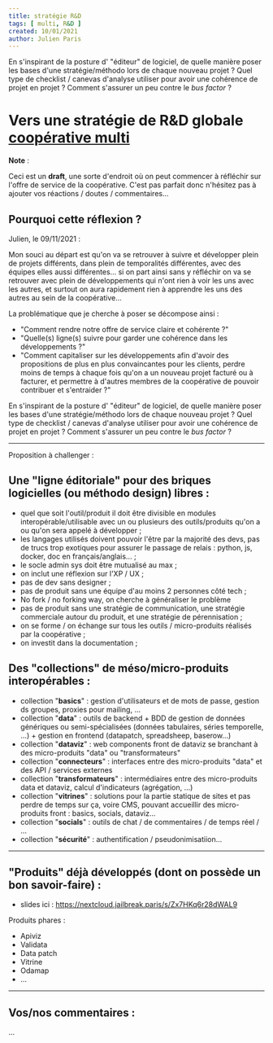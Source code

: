 ```yaml
---
title: stratégie R&D 
tags: [ multi, R&D ]
created: 10/01/2021
author: Julien Paris
---
```


En s'inspirant de la posture d' "éditeur" de logiciel, de quelle manière poser les bases d'une stratégie/méthodo lors de chaque nouveau projet ? Quel type de checklist / canevas d'analyse utiliser pour avoir une cohérence de projet en projet ? Comment s'assurer un peu contre le *bus factor* ? 


# Vers une stratégie de R&D globale [coopérative multi](https://hackmd.io/@jailbreak/multi)

**Note** : 

Ceci est un **draft**, une sorte d'endroit où on peut commencer à réfléchir sur l'offre de service de la coopérative. C'est pas parfait donc n'hésitez pas à ajouter vos réactions / doutes / commentaires... 


## Pourquoi cette réflexion ?

Julien, le 09/11/2021 :

Mon souci au départ est qu'on va se retrouver à suivre et développer plein de projets différents, dans plein de temporalités différentes, avec des équipes elles aussi différentes... si on part ainsi sans y réfléchir on va se retrouver avec plein de développements qui n'ont rien à voir les uns avec les autres, et surtout on aura rapidement rien à apprendre les uns des autres au sein de la coopérative... 

La problématique que je cherche à poser se décompose ainsi : 

- "Comment rendre notre offre de service claire et cohérente ?"
- "Quelle(s) ligne(s) suivre pour garder une cohérence dans les développements ?"
- "Comment capitaliser sur les développements afin d'avoir des propositions de plus en plus convaincantes pour les clients,  perdre moins de temps à chaque fois qu'on a un nouveau projet facturé ou à facturer, et permettre à d'autres membres de la coopérative de pouvoir contribuer et s'entraider ?"

En s'inspirant de la posture d' "éditeur" de logiciel, de quelle manière poser les bases d'une stratégie/méthodo lors de chaque nouveau projet ? Quel type de checklist / canevas d'analyse utiliser pour avoir une cohérence de projet en projet ? Comment s'assurer un peu contre le *bus factor* ? 

-----

Proposition à challenger : 

## Une "ligne éditoriale" pour des briques logicielles (ou méthodo design) libres :

- quel que soit l'outil/produit il doit être divisible en modules interopérable/utilisable avec un ou plusieurs des outils/produits qu'on a ou qu'on sera appelé à développer ;
- les langages utilisés doivent pouvoir l'être par la majorité des devs, pas de trucs trop exotiques pour assurer le passage de relais : python, js, docker, doc en français/anglais... ;
- le socle admin sys doit être mutualisé au max ;
- on inclut une réflexion sur l'XP / UX ;
- pas de dev sans designer ;
- pas de produit sans une équipe d'au moins 2 personnes côté tech ;
- No fork / no forking way, on cherche à généraliser le problème 
- pas de produit sans une stratégie de communication, une stratégie commerciale autour du produit, et une stratégie de pérennisation ;
- on se forme / on échange sur tous les outils / micro-produits réalisés par la coopérative ;
- on investit dans la documentation ;




## Des "collections" de méso/micro-produits interopérables :

- collection "**basics**" : gestion d'utilisateurs et de mots de passe, gestion ds groupes, proxies pour mailing, ...
- collection "**data**" : outils de backend + BDD de gestion de données génériques ou semi-spécialisées (données tabulaires, séries temporelle, ...) + gestion en frontend (datapatch, spreadsheep, baserow...)
- collection "**dataviz**" :  web components front de  dataviz se branchant à des micro-produits "data" ou "transformateurs"
- collection "**connecteurs**" :  interfaces entre des micro-produits "data" et des API / services externes
- collection "**transformateurs**" : intermédiaires entre des micro-produits data  et dataviz, calcul d'indicateurs (agrégation, …)
- collection "**vitrines**" : solutions pour la partie statique de sites et pas perdre de temps sur ça, voire CMS, pouvant accueillir des micro-produits front : basics, socials, dataviz...
- collection "**socials**" : outils de chat / de commentaires / de temps réel / ...
- collection "**sécurité**" : authentification / pseudonimisatiion...


----
## "Produits" déjà développés (dont on possède un bon savoir-faire) : 

- slides ici : https://nextcloud.jailbreak.paris/s/Zx7HKq6r28dWAL9

Produits phares : 
- Apiviz
- Validata
- Data patch
- Vitrine
- Odamap
- ...


------

## Vos/nos commentaires : 

...

